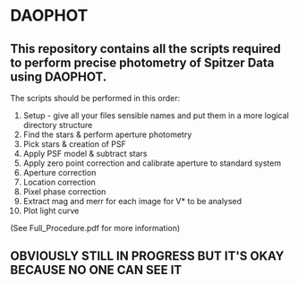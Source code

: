 # DAOPHOT

## This repository contains all the scripts required to perform precise photometry of Spitzer Data using DAOPHOT.

The scripts should be performed in this order:
1. Setup - give all your files sensible names and put them in a more logical directory structure
2. Find the stars & perform aperture photometry
3. Pick stars & creation of PSF
4. Apply PSF model & subtract stars
5. Apply zero point correction and calibrate aperture to standard system
6. Aperture correction
7. Location correction
8. Pixel phase correction
9. Extract mag and merr for each image for V* to be analysed
10. Plot light curve

(See Full_Procedure.pdf for more information)

## OBVIOUSLY STILL IN PROGRESS BUT IT'S OKAY BECAUSE NO ONE CAN SEE IT
